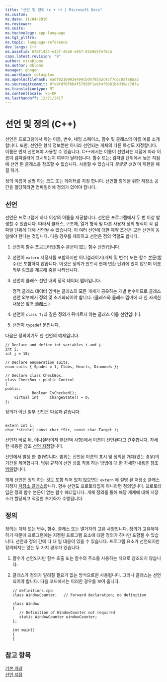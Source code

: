```yaml
---
title: "선언 및 정의 (c + +) | Microsoft Docs"
ms.custom: 
ms.date: 11/04/2016
ms.reviewer: 
ms.suite: 
ms.technology: cpp-language
ms.tgt_pltfrm: 
ms.topic: language-reference
dev_langs: C++
ms.assetid: 678f1424-e12f-45e0-a957-8169e5fef6cb
caps.latest.revision: "9"
author: mikeblome
ms.author: mblome
manager: ghogen
ms.workload: cplusplus
ms.openlocfilehash: ea0f8210993e494cbd4795a2c4cf7c6c0afa8aa2
ms.sourcegitcommit: 8fa8fdf0fbb4f57950f1e8f4f9b81b4d39ec7d7a
ms.translationtype: MT
ms.contentlocale: ko-KR
ms.lasthandoff: 12/21/2017
---
```

# <a name="declarations-and-definitions-c"></a>선언 및 정의 (C++)
선언은 프로그램에서 하는 이름, 변수, 네임 스페이스, 함수 및 클래스의 이름 예를 소개합니다. 또한, 선언은 형식 정보뿐만 아니라 선언되는 개체의 다른 특성도 지정합니다. 이름은 먼저 선언해야 사용할 수 있습니다. C++에서는 이름이 선언되는 지점에 따라 이름이 컴파일러에 표시되는지 여부가 달라집니다. 함수 또는; 컴파일 단위에서 늦은 지점에 선언 된 클래스를 참조할 수 없습니다. 사용할 수 있습니다 *정방향 선언* 이 제한을 해결 하기.  
  
 정의 이름이 설명 하는 코드 또는 데이터를 지정 합니다. 선언할 항목을 위한 저장소 공간을 할당하려면 컴파일러에 정의가 있어야 합니다.  
  
## <a name="declarations"></a>선언  
 선언은 프로그램에 하나 이상의 이름을 제공합니다. 선언은 프로그램에서 두 번 이상 발생할 수 있습니다. 따라서 클래스, 구조체, 열거 형식 및 다른 사용자 정의 형식이 각 컴파일 단위에 대해 선언될 수 있습니다. 이 여러 선언에 대한 제약 조건은 모든 선언이 동일해야 한다는 것입니다. 다음 경우를 제외하고 선언은 정의 역할도 합니다.  
  
1.  선언이 함수 프로토타입(함수 본문이 없는 함수 선언)입니다.  
  
2.  선언이 `extern` 지정자를 포함하지만 이니셜라이저(개체 및 변수) 또는 함수 본문(함수)은 포함하지 않습니다. 이것은 정의가 반드시 현재 변환 단위에 있지 않으며 이름 외부 링크를 제공해 줌을 나타냅니다.  
  
3.  선언이 클래스 선언 내의 정적 데이터 멤버입니다.  
  
     정적 클래스 데이터 멤버는 클래스의 모든 개체가 공유하는 개별 변수이므로 클래스 선언 외부에서 정의 및 초기화되어야 합니다. (클래스와 클래스 멤버에 대 한 자세한 내용은 참조 [클래스](../cpp/classes-and-structs-cpp.md).)  
  
4.  선언이 `class T;`과 같은 정의가 뒤따르지 않는 클래스 이름 선언입니다.  
  
5.  선언이 `typedef` 문입니다.  
  
 다음은 정의이기도 한 선언의 예제입니다.  
  
```  
// Declare and define int variables i and j.  
int i;  
int j = 10;  
  
// Declare enumeration suits.  
enum suits { Spades = 1, Clubs, Hearts, Diamonds };  
  
// Declare class CheckBox.  
class CheckBox : public Control  
{  
public:  
            Boolean IsChecked();  
    virtual int     ChangeState() = 0;  
};  
```  
  
 정의가 아닌 일부 선언은 다음과 같습니다.  
  
```  
  
extern int i;  
char *strchr( const char *Str, const char Target );  
```  
  
 선언자 바로 뒤, 이니셜라이저 앞(선택 사항)에서 이름이 선언된다고 간주합니다. 자세한 내용은 참조 [선언 지점](../cpp/point-of-declaration-in-cpp.md)합니다.  
  
 선언에서 발생 한 *범위*합니다. 범위는 선언된 이름의 표시 및 정의된 개체(있는 경우)의 기간을 제어합니다. 범위 규칙이 선언 상호 작용 하는 방법에 대 한 자세한 내용은 참조 [범위](../cpp/scope-visual-cpp.md)합니다.  
  
 개체 선언은 정의 하는 것도 포함 되어 있지 않으면는 `extern` 에 설명 된 저장소 클래스 지정자 [저장소 클래스](storage-classes-cpp.md)합니다. 함수 선언도 프로토타입이 아니라면 정의입니다. 프로토타입은 정의 함수 본문이 없는 함수 헤더입니다. 개체 정의를 통해 해당 개체에 대해 저장소가 할당되고 적절한 초기화가 수행됩니다.  
  
## <a name="definitions"></a>정의  
 정의는 개체 또는 변수, 함수, 클래스 또는 열거자의 고유 사양입니다. 정의가 고유해야 하기 때문에 프로그램에는 지정된 프로그램 요소에 대한 정의가 하나만 포함될 수 있습니다. 선언과 정의 간에 다 대 일 대응이 있을 수 있습니다. 프로그램 요소가 선언되지만 정의되지는 않는 두 가지 경우가 있습니다.  
  
1.  함수가 선언되지만 함수 호출 또는 함수의 주소를 사용하는 식으로 참조되지 않습니다.  
  
2.  클래스가 정의가 알려질 필요가 없는 방식으로만 사용됩니다. 그러나 클래스는 선언되어야 합니다. 다음 코드에서는 이러한 경우를 보여 줍니다.  
  
    ```  
    // definitions.cpp  
    class WindowCounter;   // Forward declaration; no definition  
  
    class Window  
    {  
       // Definition of WindowCounter not required  
       static WindowCounter windowCounter;  
    };  
  
    int main()  
    {  
    }  
    ```  
  
## <a name="see-also"></a>참고 항목  
 [기본 개념](../cpp/basic-concepts-cpp.md)   
 [선언 지점](../cpp/point-of-declaration-in-cpp.md)